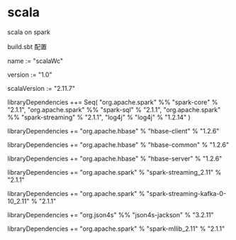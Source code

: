 # scala
scala on spark

build.sbt 配置

name := "scalaWc"

version := "1.0"

scalaVersion := "2.11.7"

libraryDependencies ++= Seq( "org.apache.spark" %% "spark-core" % "2.1.1", "org.apache.spark" %% "spark-sql" % "2.1.1", "org.apache.spark" %% "spark-streaming" % "2.1.1", "log4j" % "log4j" % "1.2.14" )

libraryDependencies += "org.apache.hbase" % "hbase-client" % "1.2.6"

libraryDependencies += "org.apache.hbase" % "hbase-common" % "1.2.6"

libraryDependencies += "org.apache.hbase" % "hbase-server" % "1.2.6"

libraryDependencies += "org.apache.spark" % "spark-streaming_2.11" % "2.1.1"

libraryDependencies += "org.apache.spark" % "spark-streaming-kafka-0-10_2.11" % "2.1.1"

libraryDependencies += "org.json4s" %% "json4s-jackson" % "3.2.11"

libraryDependencies += "org.apache.spark" % "spark-mllib_2.11" % "2.1.1"


